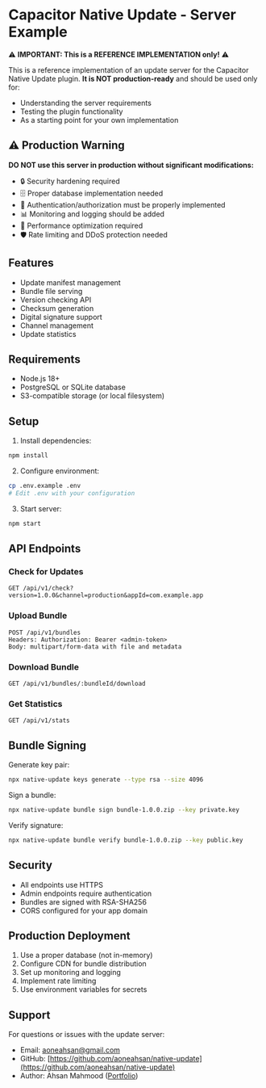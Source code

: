 # Capacitor Native Update - Server Example

⚠️ **IMPORTANT: This is a REFERENCE IMPLEMENTATION only!** ⚠️

This is a reference implementation of an update server for the Capacitor Native Update plugin. **It is NOT production-ready** and should be used only for:
- Understanding the server requirements
- Testing the plugin functionality
- As a starting point for your own implementation

## ⚠️ Production Warning

**DO NOT use this server in production without significant modifications:**
- 🔒 Security hardening required
- 🗄️ Proper database implementation needed
- 🔐 Authentication/authorization must be properly implemented
- 📊 Monitoring and logging should be added
- 🚀 Performance optimization required
- 🛡️ Rate limiting and DDoS protection needed

## Features

- Update manifest management
- Bundle file serving
- Version checking API
- Checksum generation
- Digital signature support
- Channel management
- Update statistics

## Requirements

- Node.js 18+
- PostgreSQL or SQLite database
- S3-compatible storage (or local filesystem)

## Setup

1. Install dependencies:

```bash
npm install
```

2. Configure environment:

```bash
cp .env.example .env
# Edit .env with your configuration
```

3. Start server:

```bash
npm start
```

## API Endpoints

### Check for Updates

```
GET /api/v1/check?version=1.0.0&channel=production&appId=com.example.app
```

### Upload Bundle

```
POST /api/v1/bundles
Headers: Authorization: Bearer <admin-token>
Body: multipart/form-data with file and metadata
```

### Download Bundle

```
GET /api/v1/bundles/:bundleId/download
```

### Get Statistics

```
GET /api/v1/stats
```

## Bundle Signing

Generate key pair:

```bash
npx native-update keys generate --type rsa --size 4096
```

Sign a bundle:

```bash
npx native-update bundle sign bundle-1.0.0.zip --key private.key
```

Verify signature:

```bash
npx native-update bundle verify bundle-1.0.0.zip --key public.key
```

## Security

- All endpoints use HTTPS
- Admin endpoints require authentication
- Bundles are signed with RSA-SHA256
- CORS configured for your app domain

## Production Deployment

1. Use a proper database (not in-memory)
2. Configure CDN for bundle distribution
3. Set up monitoring and logging
4. Implement rate limiting
5. Use environment variables for secrets

## Support

For questions or issues with the update server:

- Email: aoneahsan@gmail.com
- GitHub: [https://github.com/aoneahsan/native-update](https://github.com/aoneahsan/native-update)
- Author: Ahsan Mahmood ([Portfolio](https://aoneahsan.com))
